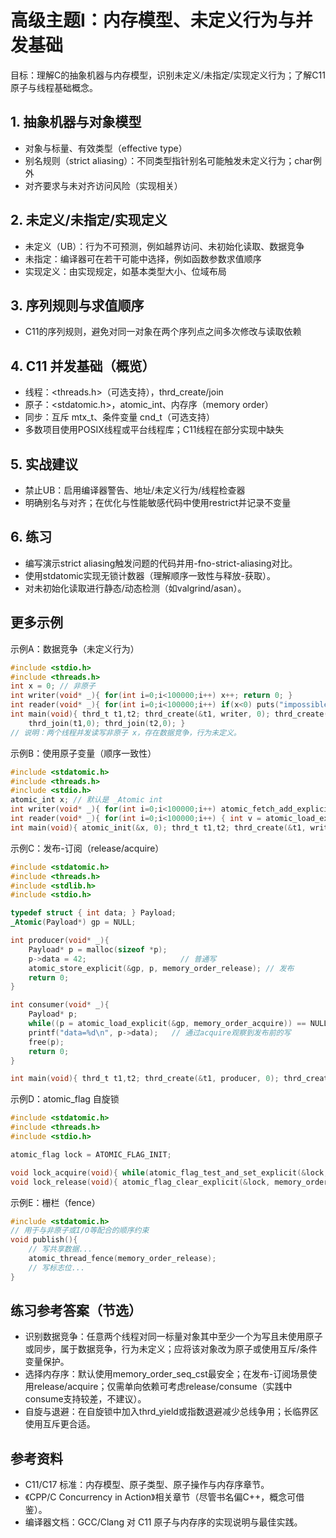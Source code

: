 # 高级主题Ⅰ：内存模型、未定义行为与并发基础

目标：理解C的抽象机器与内存模型，识别未定义/未指定/实现定义行为；了解C11原子与线程基础概念。

## 1. 抽象机器与对象模型
- 对象与标量、有效类型（effective type）
- 别名规则（strict aliasing）：不同类型指针别名可能触发未定义行为；char例外
- 对齐要求与未对齐访问风险（实现相关）

## 2. 未定义/未指定/实现定义
- 未定义（UB）：行为不可预测，例如越界访问、未初始化读取、数据竞争
- 未指定：编译器可在若干可能中选择，例如函数参数求值顺序
- 实现定义：由实现规定，如基本类型大小、位域布局

## 3. 序列规则与求值顺序
- C11的序列规则，避免对同一对象在两个序列点之间多次修改与读取依赖

## 4. C11 并发基础（概览）
- 线程：<threads.h>（可选支持），thrd_create/join
- 原子：<stdatomic.h>，atomic_int、内存序（memory order）
- 同步：互斥 mtx_t、条件变量 cnd_t（可选支持）
- 多数项目使用POSIX线程或平台线程库；C11线程在部分实现中缺失

## 5. 实战建议
- 禁止UB：启用编译器警告、地址/未定义行为/线程检查器
- 明确别名与对齐；在优化与性能敏感代码中使用restrict并记录不变量

## 6. 练习
- 编写演示strict aliasing触发问题的代码并用-fno-strict-aliasing对比。
- 使用stdatomic实现无锁计数器（理解顺序一致性与释放-获取）。
- 对未初始化读取进行静态/动态检测（如valgrind/asan）。

## 更多示例

示例A：数据竞争（未定义行为）
```c
#include <stdio.h>
#include <threads.h>
int x = 0; // 非原子
int writer(void* _){ for(int i=0;i<100000;i++) x++; return 0; }
int reader(void* _){ for(int i=0;i<100000;i++) if(x<0) puts("impossible"); return 0; }
int main(void){ thrd_t t1,t2; thrd_create(&t1, writer, 0); thrd_create(&t2, reader, 0);
    thrd_join(t1,0); thrd_join(t2,0); }
// 说明：两个线程并发读写非原子 x，存在数据竞争，行为未定义。
```

示例B：使用原子变量（顺序一致性）
```c
#include <stdatomic.h>
#include <threads.h>
#include <stdio.h>
atomic_int x; // 默认是 _Atomic int
int writer(void* _){ for(int i=0;i<100000;i++) atomic_fetch_add_explicit(&x, 1, memory_order_seq_cst); return 0; }
int reader(void* _){ for(int i=0;i<100000;i++) { int v = atomic_load_explicit(&x, memory_order_seq_cst); if(v<0) puts("impossible"); } return 0; }
int main(void){ atomic_init(&x, 0); thrd_t t1,t2; thrd_create(&t1, writer, 0); thrd_create(&t2, reader, 0); thrd_join(t1,0); thrd_join(t2,0); printf("x=%d\n", atomic_load(&x)); }
```

示例C：发布-订阅（release/acquire）
```c
#include <stdatomic.h>
#include <threads.h>
#include <stdlib.h>
#include <stdio.h>

typedef struct { int data; } Payload;
_Atomic(Payload*) gp = NULL;

int producer(void* _){
    Payload* p = malloc(sizeof *p);
    p->data = 42;                     // 普通写
    atomic_store_explicit(&gp, p, memory_order_release); // 发布
    return 0;
}

int consumer(void* _){
    Payload* p;
    while((p = atomic_load_explicit(&gp, memory_order_acquire)) == NULL) { /* spin */ }
    printf("data=%d\n", p->data);   // 通过acquire观察到发布前的写
    free(p);
    return 0;
}

int main(void){ thrd_t t1,t2; thrd_create(&t1, producer, 0); thrd_create(&t2, consumer, 0); thrd_join(t1,0); thrd_join(t2,0); }
```

示例D：atomic_flag 自旋锁
```c
#include <stdatomic.h>
#include <threads.h>
#include <stdio.h>

atomic_flag lock = ATOMIC_FLAG_INIT;

void lock_acquire(void){ while(atomic_flag_test_and_set_explicit(&lock, memory_order_acquire)) { thrd_yield(); } }
void lock_release(void){ atomic_flag_clear_explicit(&lock, memory_order_release); }
```

示例E：栅栏（fence）
```c
#include <stdatomic.h>
// 用于与非原子或I/O等配合的顺序约束
void publish(){
    // 写共享数据...
    atomic_thread_fence(memory_order_release);
    // 写标志位...
}
```

## 练习参考答案（节选）
- 识别数据竞争：任意两个线程对同一标量对象其中至少一个为写且未使用原子或同步，属于数据竞争，行为未定义；应将该对象改为原子或使用互斥/条件变量保护。
- 选择内存序：默认使用memory_order_seq_cst最安全；在发布-订阅场景使用release/acquire；仅需单向依赖可考虑release/consume（实践中consume支持较差，不建议）。
- 自旋与退避：在自旋锁中加入thrd_yield或指数退避减少总线争用；长临界区使用互斥更合适。

## 参考资料
- C11/C17 标准：内存模型、原子类型、原子操作与内存序章节。
- 《CPP/C Concurrency in Action》相关章节（尽管书名偏C++，概念可借鉴）。
- 编译器文档：GCC/Clang 对 C11 原子与内存序的实现说明与最佳实践。